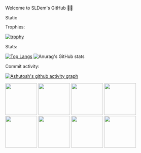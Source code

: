 Welcome to SLDem's GitHub 👨‍💻

<p><a href="https://stackoverflow.com/users/14535309/sldem">
<img src="https://img.shields.io/badge/Stack-Overflow" alt="Static Badge" width="40" height="15">
</a></p>

Trophies:

[![trophy](https://github-profile-trophy.vercel.app/?username=SLDem&theme=onedark)](https://github.com/SLDem/github-profile-trophy)

Stats:

[![Top Langs](https://github-readme-stats.vercel.app/api/top-langs/?username=SLDem)](https://github.com/anuraghazra/github-readme-stats)   ![Anurag's GitHub stats](https://github-readme-stats.vercel.app/api?username=SLDem&show_icons=true&theme=blue-green) 

Commit activity:

[![Ashutosh's github activity graph](https://github-readme-activity-graph.vercel.app/graph?username=SLDem&theme=github-compact)](https://github.com/ashutosh00710/github-readme-activity-graph)

<img height=100 width=100 src="https://cdn.jsdelivr.net/gh/devicons/devicon@latest/icons/python/python-original-wordmark.svg" /> <img height=100 width=100 src="https://cdn.jsdelivr.net/gh/devicons/devicon@latest/icons/postgresql/postgresql-original-wordmark.svg" /> <img height=100 width=100 src="https://cdn.jsdelivr.net/gh/devicons/devicon@latest/icons/mongodb/mongodb-original-wordmark.svg" /> <img height=100 width=100 src="https://cdn.jsdelivr.net/gh/devicons/devicon@latest/icons/kubernetes/kubernetes-original-wordmark.svg" /><img height=100 width=100 src="https://cdn.jsdelivr.net/gh/devicons/devicon@latest/icons/docker/docker-original-wordmark.svg" /> <img height=100 width=100 src="https://cdn.jsdelivr.net/gh/devicons/devicon@latest/icons/nginx/nginx-original.svg" /> <img height=100 width=100 src="https://cdn.jsdelivr.net/gh/devicons/devicon@latest/icons/django/django-plain-wordmark.svg" /> <img height=100 width=100 src="https://cdn.jsdelivr.net/gh/devicons/devicon@latest/icons/flask/flask-original-wordmark.svg" />
